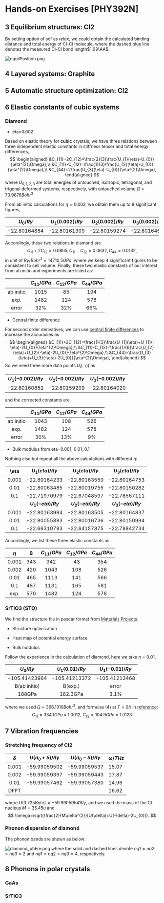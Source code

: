 # Hands-on Exercises [PHY392N]

## 3 Equilibrium structures: Cl2

By setting option of scf as *relax*, we could obtain the calculated binding distance and total energy of Cl-Cl molecule, where the dashed blue line denotes the measured Cl-Cl bond length$1.99\AA$.

![equilPosition.png](https://github.com/luokf/DFT2CmptMaterialsDesign/blob/main/QE_Hands_On/3_5_7_Cl2/equilPosition.png)

## 4 Layered systems: Graphite



## 5 Automatic structure optimization: Cl2



## 6 Elastic constants of cubic systems

### Diamond

- eta=0.002

Based on elastic theory for **cubic** crystals, we have three relations between three independent elastic constants in stiffness tensor and total energy differences,
$$
\begin{aligned}
&C_{11}+2C_{12}=\frac{2}{3}\frac{U_{1}(\eta)-U_{0}}{\eta^{2}\Omega},\\
&C_{11}-C_{12}=\frac{1}{3}\frac{U_{2}(\eta)-U_{0}}{\eta^{2}\Omega},\\
&C_{44}=2\frac{U_{3}(\eta)-U_{0}}{\eta^{2}\Omega},
\end{aligned}
$$
where $U_{0,1,2,3}$ are total energies of untouched, isotropic, tetragonal, and trigonal deformed systems, respectively, with untouched volume $\Omega=73.9876Bohr^{3}$

From ab initio calculations for $\eta=0.002$, we obtain them up to 8 significant figures,

|  $U_{0}/Ry$  | $U_{1}(0.002)/Ry$ | $U_{2}(0.002)/Ry$ | $U_{3}(0.002)/Ry$ |
| :----------: | :---------------: | :---------------: | :---------------: |
| -22.80164884 |   -22.80161309    |   -22.80159274    |   -22.80164689    |

Accordingly, these two relations in diamond are
$$
C_{11}+2C_{12}=0.0805, C_{11}-C_{12}=0.0632, C_{44}=0.0132,
$$
in unit of $Ry/Bohr^{3}=14710.5GPa$, where we keep 4 significant figures to be consistent to cell volume. Finally, these two elastic constants of our interest from ab initio and experiments are listed as:

|           | $C_{11}/GPa$ | $C_{12}/GPa$ | $C_{44}/GPa$ |
| :-------: | :----------: | :----------: | :----------: |
| ab initio |     1015     |      85      |     194      |
|   exp.    |     1482     |     124      |     578      |
|   error   |     32%      |     32%      |     66%      |

- Central finite difference

For second order derivatives, we can use [central finite differences](https://en.wikipedia.org/wiki/Finite_difference#Higher-order_differences) to increase the accuracies as
$$
\begin{aligned}
&C_{11}+2C_{12}=\frac{1}{3}\frac{U_{1}(\eta)+U_{1}(-\eta)-2U_{0}}{\eta^{2}\Omega},\\
&C_{11}-C_{12}=\frac{1}{6}\frac{U_{2}(\eta)+U_{2}(-\eta)-2U_{0}}{\eta^{2}\Omega},\\
&C_{44}=\frac{U_{3}(\eta)+U_{3}(-\eta)-2U_{0}}{\eta^{2}\Omega},
\end{aligned}
$$
So we need three more data points $U_{i}(-\eta)$ as

| $U_{1}(-0.002)/Ry$ | $U_{2}(-0.002)/Ry$ | $U_{3}(-0.002)/Ry$ |
| :----------------: | :----------------: | :----------------: |
|    -22.80160852    |    -22.80159209    |    -22.80164020    |

and the corrected constants are

|           | $C_{11}/GPa$ | $C_{12}/GPa$ | $C_{44}/GPa$ |
| :-------: | :----------: | :----------: | :----------: |
| ab initio |     1043     |     108      |     526      |
|   exp.    |     1482     |     124      |     578      |
|   error   |     30%      |     13%      |      9%      |

- Bulk modulus from eta=0.001, 0.01, 0.1

Nothing else but repeat all the above calculations with different $\eta$:

| \eta  |   $U_{1}(eta)/Ry$    |   $U_{2}(eta)/Ry$    |   $U_{3}(eta)/Ry$    |
| :---: | :------------------: | :------------------: | :------------------: |
| 0.001 |     -22.80164233     |     -22.80163550     |     -22.80164753     |
| 0.01  |     -22.80063485     |     -22.80019755     |     -22.80150282     |
|  0.1  |     -22.71970979     |     -22.67048597     |     -22.78567111     |
|       | **$U_{1}(-eta)/Ry$** | **$U_{2}(-eta)/Ry$** | **$U_{3}(-eta)/Ry$** |
| 0.001 |     -22.80163984     |     -22.80163505     |     -22.80164837     |
| 0.01  |     -22.80055883     |     -22.80016736     |     -22.80150994     |
|  0.1  |     -22.66310783     |     -22.64157875     |     -22.78842734     |

Accordingly, we list these three elastic constants as

| $\eta$ |  B   | $C_{11}/GPa$ | $C_{12}/GPa$ | $C_{44}/GPa$ |
| :----: | :--: | :----------: | :----------: | :----------: |
| 0.001  | 343  |     942      |      43      |     354      |
| 0.002  | 420  |     1043     |     108      |     526      |
|  0.01  | 465  |     1113     |     141      |     566      |
|  0.1   | 487  |     1131     |     165      |     581      |
|  exp.  | 570  |     1482     |     124      |     578      |

### SrTiO3 (STO)

We find the structure file in poscar format from [Materials Projects](https://materialsproject.org/materials/mp-5229/).

- Structure optimization



- Heat map of potential energy surface



- Bulk modulus

Follow the experience in the calculation of diamond, here we take $\eta=0.01$.

|  $U_{0}/Ry$   | $U_{1}(0.01)/Ry$ | $U_{1}(-0.01)/Ry$ |
| :-----------: | :--------------: | :---------------: |
| -105.41423964 |  -105.41213372   |   -105.41213468   |
| B(ab initio)  |     B(exp.)      |       error       |
|    188GPa     |     182.3GPa     |       3.1%        |

where we used $\Omega=366.1910Bohr^{3}$, and  formulas (4) at $T=0K$ in [reference](https://journals.aps.org/pr/abstract/10.1103/PhysRev.129.90):
$$
C_{11}=334.1GPa\times 1.0012,~
C_{12}=104.9GPa\times 1.0123
$$




## 7 Vibration frequencies

### Stretching frequency of Cl2

| $\delta$ | $U(d_{0}+\delta)/Ry$ | $U(d_{0}-\delta)/Ry$ |    $\omega/THz$   |
| :------: | :---------------: | :---------------: | ------------- |
|  0.001   |   -59.99059502    |    -59.99059537   |    15.07     |
|  0.002   |   -59.99059397    |    -59.99059443   |    17.87     |
|   0.01   |   -59.99057462    |    -59.99057380   |    14.96     |
|  DFPT    |                   |                   |    16.62     |

where $U(3.725Bohr)=-59.99059541Ry$, and we used the mass of the Cl nucleus $M=35.45u$ and
$$
\omega=\sqrt{\frac{2}{M\delta^{2}}[U(\delta)+U(-\delta)-2U_{0}]}.
$$


### Phonon dispersion of diamond

The phonon bands are shown as below:

![diamond_phFre.png]()
where the solid and dashed lines denote $nq1=nq2=nq3=2$ and $nq1=nq2=nq3=4$, respectively.

## 8 Phonons in polar crystals



### GaAs



### SrTiO3



